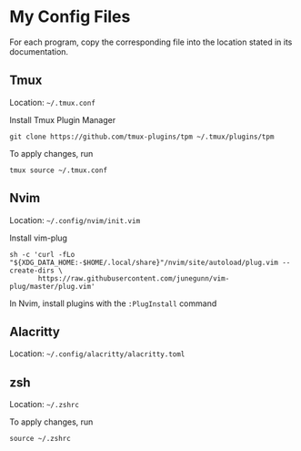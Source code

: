 # My Config Files

For each program, copy the corresponding file into the location stated in its documentation.


## Tmux

Location: `~/.tmux.conf`

Install Tmux Plugin Manager 
```
git clone https://github.com/tmux-plugins/tpm ~/.tmux/plugins/tpm
```

To apply changes, run 
```
tmux source ~/.tmux.conf
```

## Nvim

Location: `~/.config/nvim/init.vim`

Install vim-plug
```
sh -c 'curl -fLo "${XDG_DATA_HOME:-$HOME/.local/share}"/nvim/site/autoload/plug.vim --create-dirs \
       https://raw.githubusercontent.com/junegunn/vim-plug/master/plug.vim'
```

In Nvim, install plugins with the `:PlugInstall` command

## Alacritty

Location: `~/.config/alacritty/alacritty.toml`


## zsh

Location: `~/.zshrc`

To apply changes, run 
```
source ~/.zshrc
```
